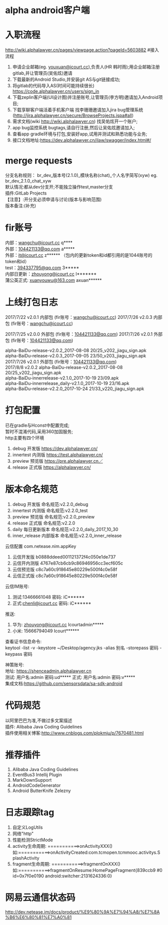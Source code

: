 # alpha android客户端
# 入职流程
http://wiki.alphalawyer.cn/pages/viewpage.action?pageId=5603882
#接入流程  
 1. 申请企业邮箱(eg. youxuan@icourt.cc),负责人(HR 韩时雨);用企业邮箱注册gitlab,并让管理员(吴佑炫)邀请  
 2. 下载最新的Android Studio,并安装git AS与git链接成功;  
 3. 将gitlab的代码导入AS(时间可能持续很长) https://code.alphalawyer.cn/users/sign_in  
 4. 下载zeplin客户端(UI设计图)并注册账号,让管理员(李方明)邀请加入Android项目;
 5. 下载享聊客户端活着手机客户端 找李珊珊邀请加入jira bug管理系统 (http://jira.alphalawyer.cn/secure/BrowseProjects.jspa#all)  
 6. 需求文档(wiki http://wiki.alphalawyer.cn) 找吴佑炫开一个账户;  
 7. app bug监控系统 bugtags,请自行注册,然后让吴佑炫邀请加入;  
 8. 查看app gradle环境与打包,安装好app,试用并测试和熟悉功能与业务;
 9. 接口文档地址:https://dev.alphalawyer.cn/ilaw/swagger/index.html#/ 
 
# merge requests
   分支名称规则： br_dev_版本号(2.1.0)_模块名称(chat)_个人名字简写(xyw)  eg.  br_dev_2.1.0_chat_xyw   
   默认情况:都从dev分支开;不能独立操作test,master分支  
   插件:GitLab Projects  
   【注意】:开分支必须申请与讨论(版本与影响范围)  
   版本备注:(补充)  
# fir账号
 内部：wangchu@icourt.cc   q****  
 外部：104421133@qq.com    a*****  
 外部：it@icourt.cc        z****** （包内的更新token和id都引用的是1044账号的token和id）  
 test：394337795@qq.com    3*****  
 内部日更新：zhouyong@icourt.cc     I*******   
 蒲公英正式: xuanyouwu@163.com axuan******


# 上线打包日志
 2017/7/22 v2.0.1 内部包 (fir账号：wangchu@icourt.cc)
 2017/7/26 v2.0.3 内部包 (fir账号：wangchu@icourt.cc)

 2017/7/25 v2.0.0 外部包 (fir账号：104421133@qq.com)
 2017/7/26 v2.0.1 外部包 (fir账号：104421133@qq.com) 
  
 alpha-BaiDu-release-v2.0.2_2017-08-08 20/25_v202_jiagu_sign.apk  
 alpha-BaiDu-release-v2.0.3_2017-09-05 23/50_v203_jiagu_sign.apk    
 2017/7/26 v2.0.1 外部包 (fir账号：104421133@qq.com)  
 2017/8/8  v2.0.2 alpha-BaiDu-release-v2.0.2_2017-08-08 20/25_v202_jiagu_sign.apk  
 alpha-BaiDu-innerrelease-v2.1.0_2017-10-19 23/09.apk  
 alpha-BaiDu-innerrelease_daily-v2.1.0_2017-10-19 23/16.apk  
 alpha-BaiDu-release-v2.2.0_2017-10-24 21/33_v220_jiagu_sign.apk

# 打包配置
 已在gradle与Hconst中配置完成;  
 暂时不混淆代码,采用360加固服务;  
 http主要有四个环境  
 1. debug     开发版   https://dev.alphalawyer.cn/  
 2. innertest 内测版   https://test.alphalawyer.cn/  
 3. preview   预览版   https://pre.alphalawyer.cn／  
 4. release   正式版   https://alphalawyer.cn/

# 版本命名规范
 1. debug            开发版         命名规范:v2.2.0_debug
 2. innertest        内测版         命名规范:v2.2.0_test
 3. preview          预览版         命名规范:v2.2.0_preview
 4. release          正式版         命名规范:v2.2.0
 5. daily            每日更新版本    命名规范:v2.2.0_daily_2017_10_30
 6. inner_release    内部版本       命名规范:v2.2.0_inner_release

 云信配置 com.netease.nim.appKey
 1. 云信开发版 b0888ddeed001121372f4c050e1de737
 2. 云信开内测版 4767e87cb6cb9c86946956cc3ecf605c
 3. 云信预览版 c8c7a60c918645e80229e500f4c0e58f
 4. 云信正式版 c8c7a60c918645e80229e500f4c0e58f

 云信IM账号:  
 1. 测试:13466661048      密码: iC******  
 2. 正式:chenli@icourt.cc 密码: iC******  
   
 推送:  
 1. 华为: zhouyong@icourt.cc  Icourtadmin*****  
 2. 小米: 15666794049         Icourt******

 查看证书信息命令:  
     keytool -list -v -keystore ~/Desktop/agency.jks -alias 别名 -storepass 密码 -keypass 密码  
      
 神策账号:  
  地址: https://shenceadmin.alphalawyer.cn  
  测试: 用户名:admin 密码:ud***** 
  正式: 用户名:admin 密码:v*****  
  集成文档:https://github.com/sensorsdata/sa-sdk-android   
  
# 代码规范
 以阿里巴巴为准,不做过多文案描述  
 插件: Alibaba Java Coding Guidelines  
 插件使用相关博客:http://www.cnblogs.com/plokmju/p/7670481.html

# 推荐插件
1. Alibaba Java Coding Guidelines
2. EventBus3 Intellij Plugin
3. MarkDownSupport
4. AndroidCodeGenerator
5. Android ButterKnife Zelezny
 
   
# 日志跟踪tag
1. 自定义LogUtils
2. 网络"http"
3. 性能检测StrictMode
4. activity生命周期:  ===========>onActivityXXX() 如:===========>onActivityCreated:com.tcmopen.tcmmooc.activitys.SplashActivity
5. fragment生命周期:  ===========>fragmentOnXXX() 如:===========>fragmentOnResume:HomePageFragment{839ccb9 #0 id=0x7f0e0190 android:switcher:2131624336:0}  


# 网易云通信状态码
  http://dev.netease.im/docs/product/%E9%80%9A%E7%94%A8/%E7%8A%B6%E6%80%81%E7%A0%81  
